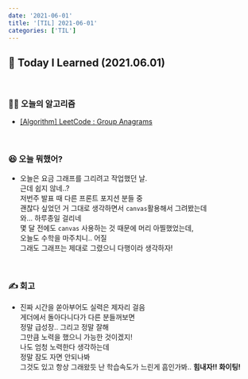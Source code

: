 ```yaml
---
date: '2021-06-01'
title: '[TIL] 2021-06-01'
categories: ['TIL']
---
```


## 🚀 Today I Learned (2021.06.01)

<br/>

### **👨‍💻 오늘의 알고리즘**

-   [[Algorithm] LeetCode : Group Anagrams](https://17-sss.github.io/2021-06-01-Group_Anagrams/)

<br/>

### **😆 오늘 뭐했어?**

-   오늘은 요금 그래프를 그리려고 작업했던 날.  
    근데 쉽지 않네..?  
    저번주 발표 때 다른 프론트 포지션 분들 중  
    괜찮다 싶었던 거 그대로 생각하면서 `canvas`활용해서 그려봤는데  
    와... 하루종일 걸리네  
    몇 달 전에도 `canvas` 사용하는 것 때문에 머리 아찔했었는데,  
    오늘도 수학을 마주치니.. 어질  
    그래도 그래프는 제대로 그렸으니 다행이라 생각하자!

<br/>

### **✍️ 회고**

-   진짜 시간을 쏟아부어도 실력은 제자리 걸음  
    게더에서 돌아다니다가 다른 분들꺼보면  
    정말 급성장.. 그리고 정말 잘해  
    그만큼 노력을 했으니 가능한 것이겠지!  
    나도 엄청 노력한다 생각하는데  
    정말 잠도 자면 안되나봐  
    그것도 있고 항상 그래왔듯 난 학습속도가 느린게 흠인가봐..
    **힘내자!! 화이팅!**
